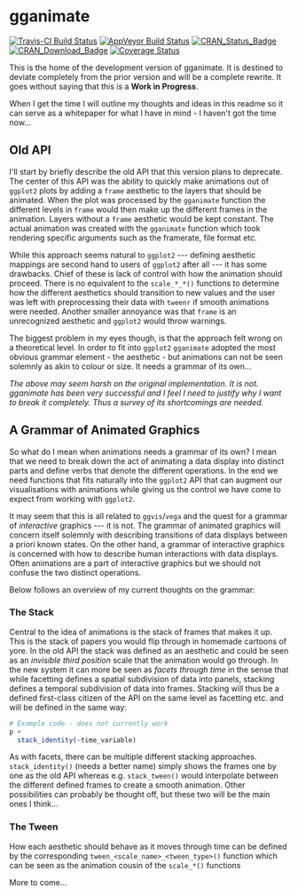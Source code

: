 
<!-- README.md is generated from README.Rmd. Please edit that file -->
gganimate
=========

[![Travis-CI Build Status](https://travis-ci.org/thomasp85/gganimate.svg?branch=master)](https://travis-ci.org/thomasp85/gganimate) [![AppVeyor Build Status](https://ci.appveyor.com/api/projects/status/github/thomasp85/gganimate?branch=master&svg=true)](https://ci.appveyor.com/project/thomasp85/gganimate) [![CRAN\_Status\_Badge](http://www.r-pkg.org/badges/version-ago/gganimate)](https://cran.r-project.org/package=gganimate) [![CRAN\_Download\_Badge](http://cranlogs.r-pkg.org/badges/gganimate)](https://cran.r-project.org/package=gganimate) [![Coverage Status](https://img.shields.io/codecov/c/github/thomasp85/gganimate/master.svg)](https://codecov.io/github/thomasp85/gganimate?branch=master)

This is the home of the development version of gganimate. It is destined to deviate completely from the prior version and will be a complete rewrite. It goes without saying that this is a **Work in Progress**.

When I get the time I will outline my thoughts and ideas in this readme so it can serve as a whitepaper for what I have in mind - I haven't got the time now...

Old API
-------

I'll start by briefly describe the old API that this version plans to deprecate. The center of this API was the ability to quickly make animations out of `ggplot2` plots by adding a `frame` aesthetic to the layers that should be animated. When the plot was processed by the `gganimate` function the different levels in `frame` would then make up the different frames in the animation. Layers without a `frame` aesthetic would be kept constant. The actual animation was created with the `gganimate` function which took rendering specific arguments such as the framerate, file format etc.

While this approach seems natural to `ggplot2` --- defining aesthetic mappings are second hand to users of `ggplot2` after all --- it has some drawbacks. Chief of these is lack of control with how the animation should proceed. There is no equivalent to the `scale_*_*()` functions to determine how the different aesthetics should transition to new values and the user was left with preprocessing their data with `tweenr` if smooth animations were needed. Another smaller annoyance was that `frame` is an unrecognized aesthetic and `ggplot2` would throw warnings.

The biggest problem in my eyes though, is that the approach felt wrong on a theoretical level. In order to fit into `ggplot2` `gganimate` adopted the most obvious grammar element - the aesthetic - but animations can not be seen solemnly as akin to colour or size. It needs a grammar of its own...

*The above may seem harsh on the original implementation. It is not. gganimate has been very successful and I feel I need to justify why I want to break it completely. Thus a survey of its shortcomings are needed.*

A Grammar of Animated Graphics
------------------------------

So what do I mean when animations needs a grammar of its own? I mean that we need to break down the act of animating a data display into distinct parts and define verbs that denote the different operations. In the end we need functions that fits naturally into the `ggplot2` API that can augment our visualisations with animations while giving us the control we have come to expect from working with `ggplot2`.

It may seem that this is all related to `ggvis`/`vega` and the quest for a grammar of *interactive* graphics --- it is not. The grammar of animated graphics will concern itself solemnly with describing transitions of data displays between a priori known states. On the other hand, a grammar of interactive graphics is concerned with how to describe human interactions with data displays. Often animations are a part of interactive graphics but we should not confuse the two distinct operations.

Below follows an overview of my current thoughts on the grammar:

### The Stack

Central to the idea of animations is the stack of frames that makes it up. This is the stack of papers you would flip through in homemade cartoons of yore. In the old API the stack was defined as an aesthetic and could be seen as an *invisible third position* scale that the animation would go through. In the new system it can more be seen as *facets through time* in the sense that while facetting defines a spatial subdivision of data into panels, stacking defines a temporal subdivision of data into frames. Stacking will thus be a defined first-class citizen of the API on the same level as facetting etc. and will be defined in the same way:

``` r
# Example code - does not currently work
p + 
  stack_identity(~time_variable)
```

As with facets, there can be multiple different stacking approaches. `stack_identity()` (needs a better name) simply shows the frames one by one as the old API whereas e.g. `stack_tween()` would interpolate between the different defined frames to create a smooth animation. Other possibilities can probably be thought off, but these two will be the main ones I think...

### The Tween

How each aesthetic should behave as it moves through time can be defined by the corresponding `tween_<scale_name>_<tween_type>()` function which can be seen as the animation cousin of the `scale_*()` functions

More to come...
